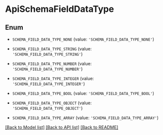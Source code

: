 # ApiSchemaFieldDataType


## Enum

* `SCHEMA_FIELD_DATA_TYPE_NONE` (value: `'SCHEMA_FIELD_DATA_TYPE_NONE'`)

* `SCHEMA_FIELD_DATA_TYPE_STRING` (value: `'SCHEMA_FIELD_DATA_TYPE_STRING'`)

* `SCHEMA_FIELD_DATA_TYPE_NUMBER` (value: `'SCHEMA_FIELD_DATA_TYPE_NUMBER'`)

* `SCHEMA_FIELD_DATA_TYPE_INTEGER` (value: `'SCHEMA_FIELD_DATA_TYPE_INTEGER'`)

* `SCHEMA_FIELD_DATA_TYPE_BOOL` (value: `'SCHEMA_FIELD_DATA_TYPE_BOOL'`)

* `SCHEMA_FIELD_DATA_TYPE_OBJECT` (value: `'SCHEMA_FIELD_DATA_TYPE_OBJECT'`)

* `SCHEMA_FIELD_DATA_TYPE_ARRAY` (value: `'SCHEMA_FIELD_DATA_TYPE_ARRAY'`)

[[Back to Model list]](../README.md#documentation-for-models) [[Back to API list]](../README.md#documentation-for-api-endpoints) [[Back to README]](../README.md)


